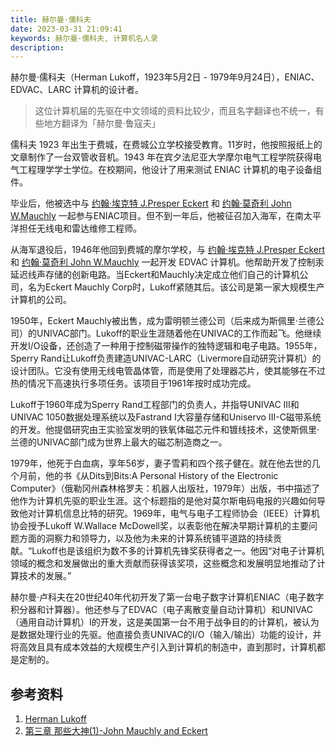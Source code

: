 ```yaml
---
title: 赫尔曼·儒科夫
date: 2023-03-31 21:09:41
keywords: 赫尔曼·儒科夫, 计算机名人录 
description: 
---
```


赫尔曼·儒科夫（Herman Lukoff，1923年5月2日 - 1979年9月24日），ENIAC、EDVAC、LARC 计算机的设计者。

> 这位计算机届的先驱在中文领域的资料比较少，而且名字翻译也不统一，有些地方翻译为「赫尔曼·鲁寇夫」

儒科夫 1923 年出生于费城，在费城公立学校接受教育。11岁时，他按照报纸上的文章制作了一台双管收音机。1943 年在宾夕法尼亚大学摩尔电气工程学院获得电气工程理学学士学位。在校期间，他设计了用来测试 ENIAC 计算机的电子设备组件。

毕业后，他被选中与 [约翰·埃克特 J.Presper Eckert](http://edulinks.cn/2021/03/12/20210314-john-eckert/)  和 [约翰·莫奇利 John W.Mauchly](http://edulinks.cn/2021/03/21/20210321-john-mauchly/) 一起参与ENIAC项目。但不到一年后，他被征召加入海军，在南太平洋担任无线电和雷达维修工程师。

从海军退役后，1946年他回到费城的摩尔学校，与 [约翰·埃克特 J.Presper Eckert](http://edulinks.cn/2021/03/12/20210314-john-eckert/)  和 [约翰·莫奇利 John W.Mauchly](http://edulinks.cn/2021/03/21/20210321-john-mauchly/) 一起开发 EDVAC 计算机。他帮助开发了控制汞延迟线声存储的创新电路。当Eckert和Mauchly决定成立他们自己的计算机公司，名为Eckert Mauchly Corp时，Lukoff紧随其后。该公司是第一家大规模生产计算机的公司。

1950年，Eckert Mauchly被出售，成为雷明顿兰德公司（后来成为斯佩里·兰德公司）的UNIVAC部门。Lukoff的职业生涯随着他在UNIVAC的工作而起飞。他继续开发I/O设备，还创造了一种用于控制磁带操作的独特逻辑和电子电路。1955年，Sperry Rand让Lukoff负责建造UNIVAC-LARC（Livermore自动研究计算机）的设计团队。它没有使用无线电管晶体管，而是使用了处理器芯片，使其能够在不过热的情况下高速执行多项任务。该项目于1961年按时成功完成。

Lukoff于1960年成为Sperry Rand工程部门的负责人，并指导UNIVAC III和UNIVAC 1050数据处理系统以及Fastrand I大容量存储和Uniservo III-C磁带系统的开发。他提倡研究由王实验室发明的铁氧体磁芯元件和镀线技术，这使斯佩里·兰德的UNIVAC部门成为世界上最大的磁芯制造商之一。

1979年，他死于白血病，享年56岁，妻子雪莉和四个孩子健在。就在他去世的几个月前，他的书《从Dits到Bits:A Personal History of the Electronic Computer》（俄勒冈州森林格罗夫：机器人出版社，1979年）出版，书中描述了他作为计算机先驱的职业生涯。这个标题指的是他对莫尔斯电码电报的兴趣如何导致他对计算机信息比特的研究。1969年，电气与电子工程师协会（IEEE）计算机协会授予Lukoff W.Wallace McDowell奖，以表彰他在解决早期计算机的主要问题方面的洞察力和领导力，以及他为未来的计算系统铺平道路的持续贡献。“Lukoff也是该组织为数不多的计算机先锋奖获得者之一。他因“对电子计算机领域的概念和发展做出的重大贡献而获得该奖项，这些概念和发展明显地推动了计算技术的发展。”



赫尔曼·卢科夫在20世纪40年代初开发了第一台电子数字计算机ENIAC（电子数字积分器和计算器）。他还参与了EDVAC（电子离散变量自动计算机）和UNIVAC（通用自动计算机）I的开发，这是美国第一台不用于战争目的的计算机，被认为是数据处理行业的先驱。他直接负责UNIVAC的I/O（输入/输出）功能的设计，并将高效且具有成本效益的大规模生产引入到计算机的制造中，直到那时，计算机都是定制的。



## 参考资料

1. [Herman Lukoff](https://www.computer.org/profiles/herman-lukoff)
2. [第三章 那些大神(1)-John Mauchly and Eckert](https://www.jianshu.com/p/0c182f2f98bc)
